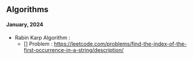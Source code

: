 

## Algorithms

#### January, 2024
- Rabin Karp Algorithm :
    - [] Problem : https://leetcode.com/problems/find-the-index-of-the-first-occurrence-in-a-string/description/